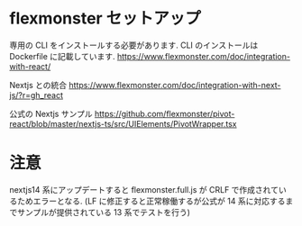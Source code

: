 # flexmonster セットアップ

専用の CLI をインストールする必要があります.
CLI のインストールは Dockerfile に記載しています.
https://www.flexmonster.com/doc/integration-with-react/

Nextjs との統合
https://www.flexmonster.com/doc/integration-with-next-js/?r=gh_react

公式の Nextjs サンプル
https://github.com/flexmonster/pivot-react/blob/master/nextjs-ts/src/UIElements/PivotWrapper.tsx

# 注意

nextjs14 系にアップデートすると flexmonster.full.js が CRLF で作成されているためエラーとなる.
(LF に修正すると正常稼働するが公式が 14 系に対応するまでサンプルが提供されている 13 系でテストを行う)

